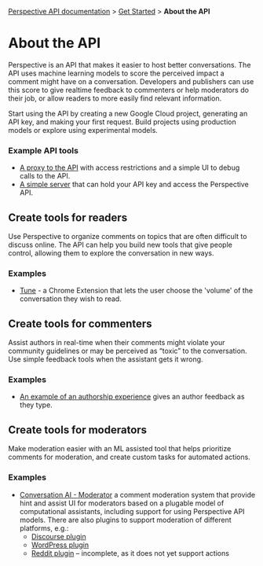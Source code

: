 [Perspective API documentation](../README.md) > [Get Started](README.md) > **About the API**

# About the API

Perspective is an API that makes it easier to host better conversations. The API uses machine learning models to score the perceived impact a comment might have on a conversation. Developers and publishers can use this score to give realtime feedback to commenters or help moderators do their job, or allow readers to more easily find relevant information.

Start using the API by creating a new Google Cloud project, generating an API key, and making your first request. Build projects using production models or explore using experimental models.

### Example API tools

+ [A proxy to the API](https://github.com/conversationai/perspectiveapi-proxy) with access restrictions and a simple UI to debug calls to the API. 
+ [A simple server](https://github.com/conversationai/perspectiveapi-simple-server) that can hold your API key and access the Perspective API.

## Create tools for readers

Use Perspective to organize comments on topics that are often difficult to discuss online. The API can help you build new tools that give people control, allowing them to explore the conversation in new ways.

### Examples

+ [Tune](https://github.com/conversationai/perspective-viewership-extension) - a Chrome Extension that lets the user choose the 'volume' of the conversation they wish to read.

## Create tools for commenters

Assist authors in real-time when their comments might violate your community guidelines or may be perceived as “toxic” to the conversation. Use simple feedback tools when the assistant gets it wrong.

### Examples
+ [An example of an authorship experience](https://github.com/conversationai/perspectiveapi-authorship-demo) gives an author feedback as they type.

## Create tools for moderators

Make moderation easier with an ML assisted tool that helps prioritize comments for moderation, and create custom tasks for automated actions.

### Examples

+ [Conversation AI - Moderator](https://github.com/conversationai/conversationai-moderator) a comment moderation system that provide hint and assist UI for moderators based on a plugable model of computational assistants, including support for using Perspective API models. There are also plugins to support moderation of different platforms, e.g.:
   + [Discourse plugin](https://github.com/conversationai/conversationai-moderator-discourse)
   + [WordPress plugin](https://github.com/conversationai/conversationai-moderator-wordpress)
   + [Reddit plugin](https://github.com/conversationai/conversationai-moderator-reddit) &ndash; incomplete, as it does not yet support actions



